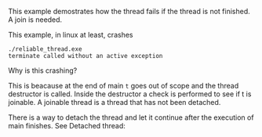 This example demostrates how the thread fails if the thread is not finished.
A join is needed.

This example, in linux at least, crashes
```
./reliable_thread.exe
terminate called without an active exception
```

Why is this crashing?

This is beacause at the end of main `t` goes out of scope and the
thread destructor is called. Inside the destructor a check is
performed to see if t is joinable. A joinable thread is a thread
that has not been detached.

There is a way to detach the thread and let it continue after the
execution of main finishes. See Detached thread:
